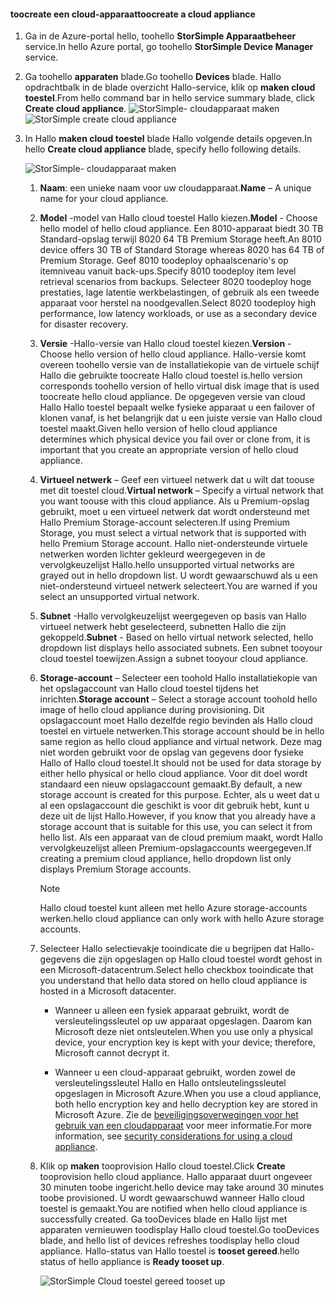 #### <a name="toocreate-a-cloud-appliance"></a><span data-ttu-id="f6197-101">toocreate een cloud-apparaat</span><span class="sxs-lookup"><span data-stu-id="f6197-101">toocreate a cloud appliance</span></span>

1. <span data-ttu-id="f6197-102">Ga in de Azure-portal hello, toohello **StorSimple Apparaatbeheer** service.</span><span class="sxs-lookup"><span data-stu-id="f6197-102">In hello Azure portal, go toohello **StorSimple Device Manager** service.</span></span>
2. <span data-ttu-id="f6197-103">Ga toohello **apparaten** blade.</span><span class="sxs-lookup"><span data-stu-id="f6197-103">Go toohello **Devices** blade.</span></span> <span data-ttu-id="f6197-104">Hallo opdrachtbalk in de blade overzicht Hallo-service, klik op **maken cloud toestel**.</span><span class="sxs-lookup"><span data-stu-id="f6197-104">From hello command bar in hello service summary blade, click **Create cloud appliance**.</span></span>
    <span data-ttu-id="f6197-105">![StorSimple- cloudapparaat maken](./media/storsimple-8000-create-cloud-appliance-u2/sca-create1.png)</span><span class="sxs-lookup"><span data-stu-id="f6197-105">![StorSimple create cloud appliance](./media/storsimple-8000-create-cloud-appliance-u2/sca-create1.png)</span></span>
3. <span data-ttu-id="f6197-106">In Hallo **maken cloud toestel** blade Hallo volgende details opgeven.</span><span class="sxs-lookup"><span data-stu-id="f6197-106">In hello **Create cloud appliance** blade, specify hello following details.</span></span>
   
    ![StorSimple- cloudapparaat maken](./media/storsimple-8000-create-cloud-appliance-u2/sca-create2m.png)
   
   1. <span data-ttu-id="f6197-108">**Naam**: een unieke naam voor uw cloudapparaat.</span><span class="sxs-lookup"><span data-stu-id="f6197-108">**Name** – A unique name for your cloud appliance.</span></span>
   2. <span data-ttu-id="f6197-109">**Model** -model van Hallo cloud toestel Hallo kiezen.</span><span class="sxs-lookup"><span data-stu-id="f6197-109">**Model** - Choose hello model of hello cloud appliance.</span></span> <span data-ttu-id="f6197-110">Een 8010-apparaat biedt 30 TB Standard-opslag terwijl 8020 64 TB Premium Storage heeft.</span><span class="sxs-lookup"><span data-stu-id="f6197-110">An 8010 device offers 30 TB of Standard Storage whereas 8020 has 64 TB of Premium Storage.</span></span> <span data-ttu-id="f6197-111">Geef 8010 toodeploy ophaalscenario's op itemniveau vanuit back-ups.</span><span class="sxs-lookup"><span data-stu-id="f6197-111">Specify 8010 toodeploy item level retrieval scenarios from backups.</span></span> <span data-ttu-id="f6197-112">Selecteer 8020 toodeploy hoge prestaties, lage latentie werkbelastingen, of gebruik als een tweede apparaat voor herstel na noodgevallen.</span><span class="sxs-lookup"><span data-stu-id="f6197-112">Select 8020 toodeploy high performance, low latency workloads, or use as a secondary device for disaster recovery.</span></span>
   3. <span data-ttu-id="f6197-113">**Versie** -Hallo-versie van Hallo cloud toestel kiezen.</span><span class="sxs-lookup"><span data-stu-id="f6197-113">**Version** - Choose hello version of hello cloud appliance.</span></span> <span data-ttu-id="f6197-114">Hallo-versie komt overeen toohello versie van de installatiekopie van de virtuele schijf Hallo die gebruikte toocreate Hallo cloud toestel is.</span><span class="sxs-lookup"><span data-stu-id="f6197-114">hello version corresponds toohello version of hello virtual disk image that is used toocreate hello cloud appliance.</span></span> <span data-ttu-id="f6197-115">De opgegeven versie van cloud Hallo Hallo toestel bepaalt welke fysieke apparaat u een failover of klonen vanaf, is het belangrijk dat u een juiste versie van Hallo cloud toestel maakt.</span><span class="sxs-lookup"><span data-stu-id="f6197-115">Given hello version of hello cloud appliance determines which physical device you fail over or clone from, it is important that you create an appropriate version of hello cloud appliance.</span></span>
   4. <span data-ttu-id="f6197-116">**Virtueel netwerk** – Geef een virtueel netwerk dat u wilt dat toouse met dit toestel cloud.</span><span class="sxs-lookup"><span data-stu-id="f6197-116">**Virtual network** – Specify a virtual network that you want toouse with this cloud appliance.</span></span> <span data-ttu-id="f6197-117">Als u Premium-opslag gebruikt, moet u een virtueel netwerk dat wordt ondersteund met Hallo Premium Storage-account selecteren.</span><span class="sxs-lookup"><span data-stu-id="f6197-117">If using Premium Storage, you must select a virtual network that is supported with hello Premium Storage account.</span></span> <span data-ttu-id="f6197-118">Hallo niet-ondersteunde virtuele netwerken worden lichter gekleurd weergegeven in de vervolgkeuzelijst Hallo.</span><span class="sxs-lookup"><span data-stu-id="f6197-118">hello unsupported virtual networks are grayed out in hello dropdown list.</span></span> <span data-ttu-id="f6197-119">U wordt gewaarschuwd als u een niet-ondersteund virtueel netwerk selecteert.</span><span class="sxs-lookup"><span data-stu-id="f6197-119">You are warned if you select an unsupported virtual network.</span></span>
   5. <span data-ttu-id="f6197-120">**Subnet** -Hallo vervolgkeuzelijst weergegeven op basis van Hallo virtueel netwerk hebt geselecteerd, subnetten Hallo die zijn gekoppeld.</span><span class="sxs-lookup"><span data-stu-id="f6197-120">**Subnet** - Based on hello virtual network selected, hello dropdown list displays hello associated subnets.</span></span> <span data-ttu-id="f6197-121">Een subnet tooyour cloud toestel toewijzen.</span><span class="sxs-lookup"><span data-stu-id="f6197-121">Assign a subnet tooyour cloud appliance.</span></span>
   6. <span data-ttu-id="f6197-122">**Storage-account** – Selecteer een toohold Hallo installatiekopie van het opslagaccount van Hallo cloud toestel tijdens het inrichten.</span><span class="sxs-lookup"><span data-stu-id="f6197-122">**Storage account** – Select a storage account toohold hello image of hello cloud appliance during provisioning.</span></span> <span data-ttu-id="f6197-123">Dit opslagaccount moet Hallo dezelfde regio bevinden als Hallo cloud toestel en virtuele netwerken.</span><span class="sxs-lookup"><span data-stu-id="f6197-123">This storage account should be in hello same region as hello cloud appliance and virtual network.</span></span> <span data-ttu-id="f6197-124">Deze mag niet worden gebruikt voor de opslag van gegevens door fysieke Hallo of Hallo cloud toestel.</span><span class="sxs-lookup"><span data-stu-id="f6197-124">It should not be used for data storage by either hello physical or hello cloud appliance.</span></span> <span data-ttu-id="f6197-125">Voor dit doel wordt standaard een nieuw opslagaccount gemaakt.</span><span class="sxs-lookup"><span data-stu-id="f6197-125">By default, a new storage account is created for this purpose.</span></span> <span data-ttu-id="f6197-126">Echter, als u weet dat u al een opslagaccount die geschikt is voor dit gebruik hebt, kunt u deze uit de lijst Hallo.</span><span class="sxs-lookup"><span data-stu-id="f6197-126">However, if you know that you already have a storage account that is suitable for this use, you can select it from hello list.</span></span> <span data-ttu-id="f6197-127">Als een apparaat van de cloud premium maakt, wordt Hallo vervolgkeuzelijst alleen Premium-opslagaccounts weergegeven.</span><span class="sxs-lookup"><span data-stu-id="f6197-127">If creating a premium cloud appliance, hello dropdown list only displays Premium Storage accounts.</span></span>
      
      > [!NOTE]
      > <span data-ttu-id="f6197-128">Hallo cloud toestel kunt alleen met hello Azure storage-accounts werken.</span><span class="sxs-lookup"><span data-stu-id="f6197-128">hello cloud appliance can only work with hello Azure storage accounts.</span></span>
    
   7. <span data-ttu-id="f6197-129">Selecteer Hallo selectievakje tooindicate die u begrijpen dat Hallo-gegevens die zijn opgeslagen op Hallo cloud toestel wordt gehost in een Microsoft-datacentrum.</span><span class="sxs-lookup"><span data-stu-id="f6197-129">Select hello checkbox tooindicate that you understand that hello data stored on hello cloud appliance is hosted in a Microsoft datacenter.</span></span>
       * <span data-ttu-id="f6197-130">Wanneer u alleen een fysiek apparaat gebruikt, wordt de versleutelingssleutel op uw apparaat opgeslagen. Daarom kan Microsoft deze niet ontsleutelen.</span><span class="sxs-lookup"><span data-stu-id="f6197-130">When you use only a physical device, your encryption key is kept with your device; therefore, Microsoft cannot decrypt it.</span></span>

       * <span data-ttu-id="f6197-131">Wanneer u een cloud-apparaat gebruikt, worden zowel de versleutelingssleutel Hallo en Hallo ontsleutelingssleutel opgeslagen in Microsoft Azure.</span><span class="sxs-lookup"><span data-stu-id="f6197-131">When you use a cloud appliance, both hello encryption key and hello decryption key are stored in Microsoft Azure.</span></span> <span data-ttu-id="f6197-132">Zie de [beveiligingsoverwegingen voor het gebruik van een cloudapparaat](../articles/storsimple/storsimple-security.md#storsimple-virtual-device-security) voor meer informatie.</span><span class="sxs-lookup"><span data-stu-id="f6197-132">For more information, see [security considerations for using a cloud appliance](../articles/storsimple/storsimple-security.md#storsimple-virtual-device-security).</span></span>
   8. <span data-ttu-id="f6197-133">Klik op **maken** tooprovision Hallo cloud toestel.</span><span class="sxs-lookup"><span data-stu-id="f6197-133">Click **Create** tooprovision hello cloud appliance.</span></span> <span data-ttu-id="f6197-134">Hallo apparaat duurt ongeveer 30 minuten toobe ingericht.</span><span class="sxs-lookup"><span data-stu-id="f6197-134">hello device may take around 30 minutes toobe provisioned.</span></span> <span data-ttu-id="f6197-135">U wordt gewaarschuwd wanneer Hallo cloud toestel is gemaakt.</span><span class="sxs-lookup"><span data-stu-id="f6197-135">You are notified when hello cloud appliance is successfully created.</span></span> <span data-ttu-id="f6197-136">Ga tooDevices blade en Hallo lijst met apparaten vernieuwen toodisplay Hallo cloud toestel.</span><span class="sxs-lookup"><span data-stu-id="f6197-136">Go tooDevices blade, and hello list of devices refreshes toodisplay hello cloud appliance.</span></span> <span data-ttu-id="f6197-137">Hallo-status van Hallo toestel is **tooset gereed**.</span><span class="sxs-lookup"><span data-stu-id="f6197-137">hello status of hello appliance is **Ready tooset up**.</span></span>
      
      ![StorSimple Cloud toestel gereed tooset up](./media/storsimple-8000-create-cloud-appliance-u2/sca-create3.png)

